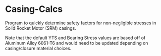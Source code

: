 # Casing-Calcs
Program to quickly determine safety factors for non-negligible stresses in Solid Rocket Motor (SRM) casings. 

Note that the default YTS and Bearing Stress values are based off of Aluminum Alloy 6061-T6 and would need to be updated depending on casing/closure material choices. 
